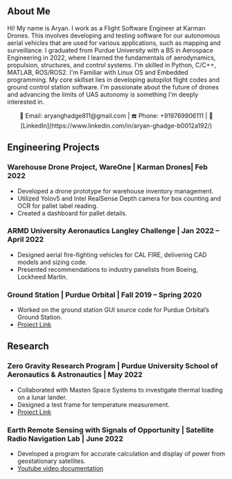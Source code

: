 ## About Me
Hi! My name is Aryan. I work as a Flight Software Engineer at Karman Drones. This involves developing and testing software for our autonomous aerial vehicles that are used for various applications, such as mapping and surveillance.
I graduated from Purdue University with a BS in Aerospace Engineering in 2022, where I learned the fundamentals of aerodynamics, propulsion, structures, and control systems. 
I'm skilled in Python, C/C++, MATLAB, ROS/ROS2. I'm Familiar with Linux OS and Embedded programming. My core skillset lies in developing autopilot flight codes and ground control station software. 
I'm passionate about the future of drones and advancing the limits of UAS autonomy is something I'm deeply interested in. 

<div align="center">
  📧 Email: aryanghadge811@gmail.com | ☎️ Phone: +919769906111 | 💼 [LinkedIn](https://www.linkedin.com/in/aryan-ghadge-b0012a192/)
</div>

## Engineering Projects

### Warehouse Drone Project, WareOne | Karman Drones| Feb 2022

- Developed a drone prototype for warehouse inventory management.
- Utilized Yolov5 and Intel RealSense Depth camera for box counting and OCR for pallet label reading.
- Created a dashboard for pallet details.

### ARMD University Aeronautics Langley Challenge | Jan 2022 – April 2022

- Designed aerial fire-fighting vehicles for CAL FIRE, delivering CAD models and sizing code.
- Presented recommendations to industry panelists from Boeing, Lockheed Martin.

### Ground Station | Purdue Orbital | Fall 2019 – Spring 2020

- Worked on the ground station GUI source code for Purdue Orbital’s Ground Station.
- [Project Link](https://github.com/purdue-orbital/ground-station-GUI)

## Research

### Zero Gravity Research Program | Purdue University School of Aeronautics & Astronautics | May 2022

- Collaborated with Masten Space Systems to investigate thermal loading on a lunar lander.
- Designed a test frame for temperature measurement.
- [Project Link](https://tinyurl.com/3kszw5xk)

### Earth Remote Sensing with Signals of Opportunity | Satellite Radio Navigation Lab | June 2022

- Developed a program for accurate calculation and display of power from geostationary satellites.
- [Youtube video documentation](https://tinyurl.com/59ctrnnr)
